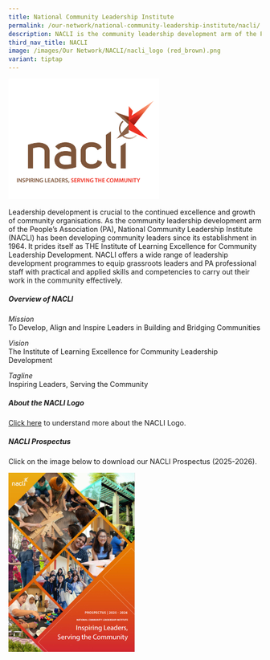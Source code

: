 ```yaml
---
title: National Community Leadership Institute
permalink: /our-network/national-community-leadership-institute/nacli/
description: NACLI is the community leadership development arm of the People's Association.
third_nav_title: NACLI
image: /images/Our Network/NACLI/nacli_logo (red_brown).png
variant: tiptap
---
```

<div class="isomer-image-wrapper">
<img style="width:300px" height="auto" width="100%" src="/images/Our%20Network/NACLI/nacli%20logo%20tagline%20(website)%20(200%20x%20250).png">
</div>
<p>Leadership development is crucial to the continued excellence and growth
of community organisations. As the community leadership development arm
of the People’s Association (PA), National Community Leadership Institute
(NACLI) has been developing community leaders since its establishment in
1964. It prides itself as THE Institute of Learning Excellence for Community
Leadership Development. NACLI offers a wide range of leadership development
programmes to equip grassroots leaders and PA professional staff with practical
and applied skills and competencies to carry out their work in the community
effectively.</p>
<h5>Overview of NACLI</h5>
<p><em>Mission</em>
<br>To Develop, Align and Inspire Leaders in Building and Bridging Communities</p>
<p><em>Vision</em>
<br>The Institute of Learning Excellence for Community Leadership Development</p>
<p><em>Tagline</em>
<br>Inspiring Leaders, Serving the Community</p>
<h5>About the NACLI Logo</h5>
<p><a href="/files/NACLI/01%20NACLI/About%20NACLI%20Logo.pdf" rel="noopener noreferrer nofollow" target="_blank">Click here</a> to
understand more about the NACLI Logo.</p>
<h5>NACLI Prospectus</h5>
<p>Click on the image below to download our NACLI Prospectus (2025-2026).</p>
<a class="isomer-image-wrapper" href="https://go.gov.sg/nacli-prospectus-2025-26">
<img style="width: 50%;" height="auto" width="100%" alt="NACLI Prospectus (2025-2026)" src="/images/Our%20Network/NACLI/NACLI_Prospectus_Cover.png">
</a>
<p></p>